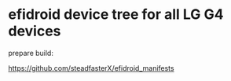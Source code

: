 # efidroid device tree for all LG G4 devices

prepare build:

https://github.com/steadfasterX/efidroid_manifests

